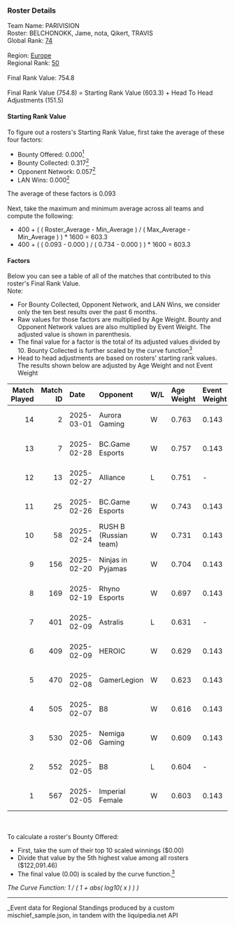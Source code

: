 ### Roster Details<br />
Team Name: PARIVISION<br />
Roster: BELCHONOKK, Jame, nota, Qikert, TRAVIS<br />
Global Rank: [74](../../standings_global_2025_05_05.md)<br />
<br />
Region: [Europe]( ../../standings_europe_2025_05_05.md)<br />
Regional Rank: [50]( ../../standings_europe_2025_05_05.md)<br />
<br />
Final Rank Value:  754.8<br />
<br />
Final Rank Value (754.8) = Starting Rank Value (603.3) + Head To Head Adjustments (151.5)<br />

#### Starting Rank Value<br />
To figure out a rosters's Starting Rank Value, first take the average of these four factors:<br />
- Bounty Offered: 0.000[<sup>1</sup>](#table2)
- Bounty Collected: 0.317[<sup>2</sup>](#table1)
- Opponent Network: 0.057[<sup>2</sup>](#table1)
- LAN Wins: 0.000[<sup>2</sup>](#table1)

The average of these factors is 0.093<br />
<br />
Next, take the maximum and minimum average across all teams and compute the following:<br />
- 400 + ( ( Roster_Average - Min_Average ) / ( Max_Average - Min_Average ) ) * 1600 = 603.3
- 400 + ( ( 0.093 - 0.000 ) / ( 0.734 - 0.000 ) ) * 1600 = 603.3


#### Factors<br />
Below you can see a table of all of the matches that contributed to this roster's Final Rank Value.<br />
Note:<br />

- For Bounty Collected, Opponent Network, and LAN Wins, we consider only the ten best results over the past 6 months.
- Raw values for those factors are multiplied by Age Weight. Bounty and Opponent Network values are also multiplied by Event Weight. The adjusted value is shown in parenthesis.
- The final value for a factor is the total of its adjusted values divided by 10. Bounty Collected is further scaled by the curve function[<sup>3</sup>](#curveFunction)
- Head to head adjustments are based on rosters' starting rank values. The results shown below are adjusted by Age Weight and not Event Weight
<span id="table1"></span><br />


| Match Played | Match ID | Date       | Opponent              | W/L | Age Weight | Event Weight | Bounty Collected | Opponent Network | LAN Wins  | H2H Adj. | Roster                                 |
| -: | -: | :- | :- | :- | :- | :- | :- | :- | :- | -: | :- |
|           14 |        2 | 2025-03-01 | Aurora Gaming         | W   | 0.763      | 0.143        | 0.001 (0.000)    | 0.412 (0.045)    | 0 (0.000) |    10.56 | BELCHONOKK, Jame, nota, Qikert, TRAVIS |
|           13 |        7 | 2025-02-28 | BC.Game Esports       | W   | 0.757      | 0.143        | 0.059 (0.006)    | 1.000 (0.108)    | 0 (0.000) |    19.35 | BELCHONOKK, Jame, nota, Qikert, TRAVIS |
|           12 |       13 | 2025-02-27 | Alliance              | L   | 0.751      | -            | -                | -                | -         |   -11.20 | BELCHONOKK, Jame, nota, Qikert, TRAVIS |
|           11 |       25 | 2025-02-26 | BC.Game Esports       | W   | 0.743      | 0.143        | 0.059 (0.006)    | 1.000 (0.106)    | 0 (0.000) |    19.47 | BELCHONOKK, Jame, nota, Qikert, TRAVIS |
|           10 |       58 | 2025-02-24 | RUSH B (Russian team) | W   | 0.731      | 0.143        | 0.022 (0.002)    | 0.623 (0.065)    | 0 (0.000) |    13.72 | BELCHONOKK, Jame, nota, Qikert, TRAVIS |
|            9 |      156 | 2025-02-20 | Ninjas in Pyjamas     | W   | 0.704      | 0.143        | -                | 0.567 (0.057)    | 0 (0.000) |     8.26 | BELCHONOKK, Jame, nota, Qikert, TRAVIS |
|            8 |      169 | 2025-02-19 | Rhyno Esports         | W   | 0.697      | 0.143        | 0.004 (0.000)    | 0.155 (0.015)    | 0 (0.000) |    10.84 | BELCHONOKK, Jame, nota, Qikert, TRAVIS |
|            7 |      401 | 2025-02-09 | Astralis              | L   | 0.631      | -            | -                | -                | -         |    -0.02 | BELCHONOKK, Jame, nota, Qikert, TRAVIS |
|            6 |      409 | 2025-02-09 | HEROIC                | W   | 0.629      | 0.143        | 0.133 (0.012)    | 0.481 (0.043)    | 0 (0.000) |    17.68 | BELCHONOKK, Jame, nota, Qikert, TRAVIS |
|            5 |      470 | 2025-02-08 | GamerLegion           | W   | 0.623      | 0.143        | 0.166 (0.015)    | 0.491 (0.044)    | 0 (0.000) |    19.45 | BELCHONOKK, Jame, nota, Qikert, TRAVIS |
|            4 |      505 | 2025-02-07 | B8                    | W   | 0.616      | 0.143        | 0.158 (0.014)    | 0.731 (0.064)    | 0 (0.000) |    16.87 | BELCHONOKK, Jame, nota, Qikert, TRAVIS |
|            3 |      530 | 2025-02-06 | Nemiga Gaming         | W   | 0.609      | 0.143        | 0.012 (0.001)    | 0.220 (0.019)    | 0 (0.000) |    12.90 | BELCHONOKK, Jame, nota, Qikert, TRAVIS |
|            2 |      552 | 2025-02-05 | B8                    | L   | 0.604      | -            | -                | -                | -         |    -2.31 | BELCHONOKK, Jame, nota, Qikert, TRAVIS |
|            1 |      567 | 2025-02-05 | Imperial Female       | W   | 0.603      | 0.143        | 0.141 (0.012)    | -                | -         |    15.92 | BELCHONOKK, Jame, nota, Qikert, TRAVIS |

<br />
<span id="table2"></span><br />
To calculate a roster's Bounty Offered:<br />

- First, take the sum of their top 10 scaled winnings ($0.00)
- Divide that value by the 5th highest value among all rosters ($122,091.46)
- The final value (0.00) is scaled by the curve function.[<sup>3</sup>](#curveFunction)

<span id="curveFunction"></span>_The Curve Function: 1 / ( 1 + abs( log10( x ) ) )_<br />

---
_Event data for Regional Standings produced by a custom mischief_sample.json, in tandem with the liquipedia.net API<br />

